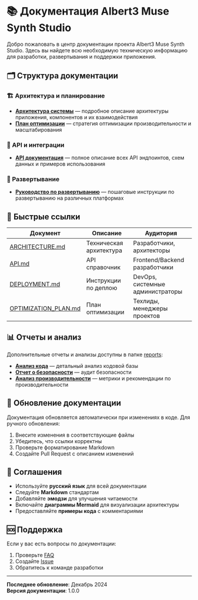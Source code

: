 # 📚 Документация Albert3 Muse Synth Studio

Добро пожаловать в центр документации проекта Albert3 Muse Synth Studio. Здесь вы найдете всю необходимую техническую информацию для разработки, развертывания и поддержки приложения.

## 🗂️ Структура документации

### 🏗️ Архитектура и планирование
- **[Архитектура системы](architecture/ARCHITECTURE.md)** — подробное описание архитектуры приложения, компонентов и их взаимодействия
- **[План оптимизации](architecture/OPTIMIZATION_PLAN.md)** — стратегия оптимизации производительности и масштабирования

### 📖 API и интеграции
- **[API документация](api/API.md)** — полное описание всех API эндпоинтов, схем данных и примеров использования

### 🚀 Развертывание
- **[Руководство по развертыванию](deployment/DEPLOYMENT.md)** — пошаговые инструкции по развертыванию на различных платформах

## 🔗 Быстрые ссылки

| Документ | Описание | Аудитория |
|----------|----------|-----------|
| [ARCHITECTURE.md](architecture/ARCHITECTURE.md) | Техническая архитектура | Разработчики, архитекторы |
| [API.md](api/API.md) | API справочник | Frontend/Backend разработчики |
| [DEPLOYMENT.md](deployment/DEPLOYMENT.md) | Инструкции по деплою | DevOps, системные администраторы |
| [OPTIMIZATION_PLAN.md](architecture/OPTIMIZATION_PLAN.md) | План оптимизации | Техлиды, менеджеры проектов |

## 📊 Отчеты и анализ

Дополнительные отчеты и анализы доступны в папке [reports](../reports/):

- **[Анализ кода](../reports/CODE_ANALYSIS.md)** — детальный анализ кодовой базы
- **[Отчет о безопасности](../reports/security/SECURITY.md)** — аудит безопасности
- **[Анализ производительности](../reports/performance/PERFORMANCE.md)** — метрики и рекомендации по производительности

## 🔄 Обновление документации

Документация обновляется автоматически при изменениях в коде. Для ручного обновления:

1. Внесите изменения в соответствующие файлы
2. Убедитесь, что ссылки корректны
3. Проверьте форматирование Markdown
4. Создайте Pull Request с описанием изменений

## 📝 Соглашения

- Используйте **русский язык** для всей документации
- Следуйте **Markdown** стандартам
- Добавляйте **эмодзи** для улучшения читаемости
- Включайте **диаграммы Mermaid** для визуализации архитектуры
- Предоставляйте **примеры кода** с комментариями

## 🆘 Поддержка

Если у вас есть вопросы по документации:

1. Проверьте [FAQ](../README.md#-поддержка)
2. Создайте [Issue](https://github.com/your-username/albert3-muse-synth-studio/issues)
3. Обратитесь к команде разработки

---

**Последнее обновление**: Декабрь 2024  
**Версия документации**: 1.0.0